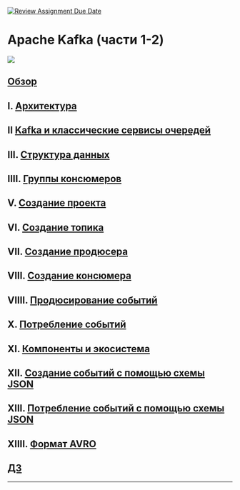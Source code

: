 [![Review Assignment Due Date](https://classroom.github.com/assets/deadline-readme-button-24ddc0f5d75046c5622901739e7c5dd533143b0c8e959d652212380cedb1ea36.svg)](https://classroom.github.com/a/epyN7NFK)
# Apache Kafka (части 1-2)

![][img]

## [Обзор ][overview]

## I. [Архитектура][architecture]
## II [Kafka и классические сервисы очередей][classic_queues]
## III. [Структура данных][data_structures]
## IIII. [Группы консюмеров][consumer_groups]
## V. [Создание проекта][create_project]
## VI. [Создание топика][create_topic]
## VII. [Создание продюсера][create_producer]
## VIII. [Создание консюмера][create_consumer]
## VIIII. [Продюсирование событий][produce_events]
## X. [Потребление событий][consume_events]
## XI. [Компоненты и экосистема][ecosystem]
## XII. [Создание событий с помощью схемы JSON][json_schema]
## XIII. [Потребление событий с помощью схемы JSON][json_schema_consume]
## XIIII. [Формат AVRO][avro]

## [ДЗ][homework]


---

[img]: assets/img/img.png

[overview]: assets/materials/overview.md "Обзор"
[architecture]: assets/materials/architecture.md "architecture"
[create_project]: assets/materials/create_project.md "create_project"
[create_topic]: assets/materials/create_topic.md "create_topic"
[create_producer]: assets/materials/create_producer.md "create_producer"
[create_consumer]: assets/materials/create_consumer.md "create_consumer"
[produce_events]: assets/materials/produce_events.md "produce_events"
[consume_events]: assets/materials/consume_events.md "consume_events"
[classic_queues]: assets/materials/classic_queues.md "classic_queues"
[data_structures]: assets/materials/data_structures.md "data_structures"
[consumer_groups]: assets/materials/consumer_groups.md "consumer_groups"
[ecosystem]: assets/materials/ecosystem.md "ecosystem"
[json_schema]: assets/materials/json_schema.md "json_schema"
[json_schema_consume]: assets/materials/json_schema_consume.md "json_schema_consume"
[avro]: assets/materials/avro.md "avro"

[conclusions]: assets/materials/conclusions.md "conclusions"

[homework]: assets/materials/homework.md "homework"
